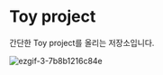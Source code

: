 # Toy project
간단한 Toy project를 올리는 저장소입니다.

![ezgif-3-7b8b1216c84e](https://user-images.githubusercontent.com/69706762/129526210-885bbeb7-6188-4c94-b052-562233006b1d.gif)




